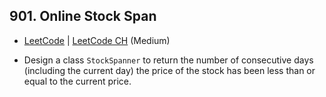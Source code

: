 ## 901. Online Stock Span

-  [LeetCode](https://leetcode.com/problems/online-stock-span/) | [LeetCode CH](https://leetcode.cn/problems/online-stock-span/) (Medium)

-   Design a class `StockSpanner` to return the number of consecutive days (including the current day) the price of the stock has been less than or equal to the current price.
